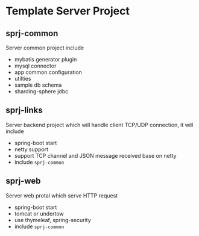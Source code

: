 # Template Server Project

## sprj-common

Server common project include 
* mybatis generator plugin
* mysql connector
* app common configuration
* utilties
* sample db schema
* sharding-sphere jdbc

## sprj-links

Server backend project which will handle client TCP/UDP connection, it will include
* spring-boot start
* netty support
* support TCP channel and JSON message received base on netty
* include `sprj-common`

## sprj-web

Server web protal which serve HTTP request
* spring-boot start
* tomcat or undertow
* use thymeleaf, spring-security
* include `sprj-common`